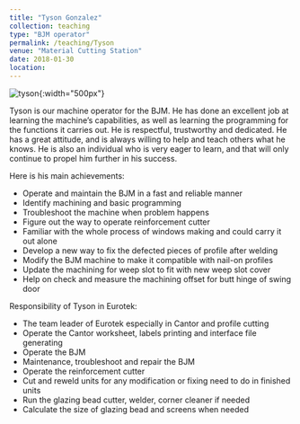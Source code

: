 ```yaml
---
title: "Tyson Gonzalez"
collection: teaching
type: "BJM operator"
permalink: /teaching/Tyson
venue: "Material Cutting Station"
date: 2018-01-30
location:
---
```

![tyson]({{site.url}}{{site.baseurl}}/images/tyson.jpg){:width="500px"}

Tyson is our machine operator for the BJM. He has done an excellent job at learning the machine’s capabilities, as well as learning the programming for the functions it carries out. He is respectful, trustworthy and dedicated. He has a great attitude, and is always willing to help and teach others what he knows. He is also an individual who is very eager to learn, and that will only continue to propel him further in his success.


Here is his main achievements:
* Operate and maintain the BJM in a fast and reliable manner
* Identify machining and basic programming
* Troubleshoot the machine when problem happens
* Figure out the way to operate reinforcement cutter
* Familiar with the whole process of windows making and could carry it out alone
* Develop a new way to fix the defected pieces of profile after welding
* Modify the BJM machine to make it compatible with nail-on profiles
* Update the machining for weep slot to fit with new weep slot cover
* Help on check and measure the machining offset for butt hinge of swing door

Responsibility of Tyson in Eurotek:
* The team leader of Eurotek especially in Cantor and profile cutting
* Operate the Cantor worksheet, labels printing and interface file generating
* Operate the BJM
* Maintenance, troubleshoot and repair the BJM
* Operate the reinforcement cutter
* Cut and reweld units for any modification or fixing need to do in finished units
* Run the glazing bead cutter, welder, corner cleaner if needed
* Calculate the size of glazing bead and screens when needed
